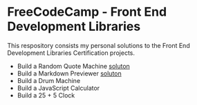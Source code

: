 # FreeCodeCamp - Front End Development Libraries

This respository consists my personal solutions to the Front End Development Libraries Certification projects.

- Build a Random Quote Machine [soluton](https://eclectic-beignet-e00272.netlify.app/)
- Build a Markdown Previewer [soluton](https://exquisite-dolphin-089a43.netlify.app/](https://fccbuild-a-markdown-previewer.netlify.app/))
- Build a Drum Machine
- Build a JavaScript Calculator
- Build a 25 + 5 Clock
